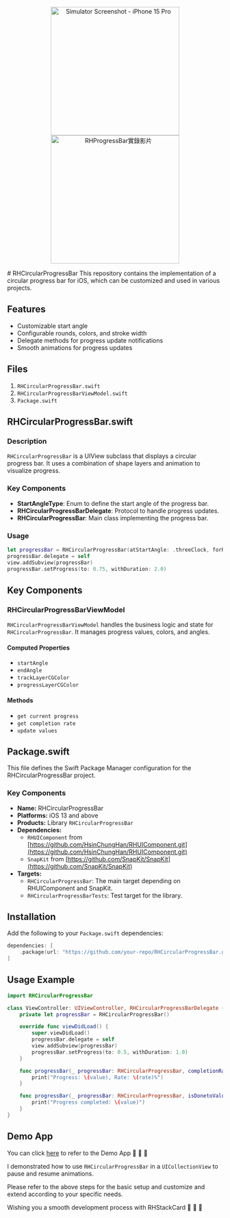 
<p align="center">
  <img src="https://github.com/HsinChungHan/RHCircularProgressBar/assets/38360195/cabc91c5-9235-42a5-9c62-881391238b02" alt="Simulator Screenshot - iPhone 15 Pro" width="300"/>
  <img src="https://github.com/HsinChungHan/RHCircularProgressBar/assets/38360195/848b7660-4cec-4316-953e-30c2b64aa59b" alt="RHProgressBar實錄影片" width="300"/>
</p>
# RHCircularProgressBar
This repository contains the implementation of a circular progress bar for iOS, which can be customized and used in various projects.


## Features
- Customizable start angle
- Configurable rounds, colors, and stroke width
- Delegate methods for progress update notifications
- Smooth animations for progress updates

## Files
1. `RHCircularProgressBar.swift`
2. `RHCircularProgressBarViewModel.swift`
3. `Package.swift`

## RHCircularProgressBar.swift

### Description
`RHCircularProgressBar` is a UIView subclass that displays a circular progress bar. It uses a combination of shape layers and animation to visualize progress.

### Key Components
- **StartAngleType**: Enum to define the start angle of the progress bar.
- **RHCircularProgressBarDelegate**: Protocol to handle progress updates.
- **RHCircularProgressBar**: Main class implementing the progress bar.

### Usage
```swift
let progressBar = RHCircularProgressBar(atStartAngle: .threeClock, forRounds: 2.0, progressLayerColor: .blue, strokeWidth: 8.0)
progressBar.delegate = self
view.addSubview(progressBar)
progressBar.setProgress(to: 0.75, withDuration: 2.0)
```

## Key Components

### RHCircularProgressBarViewModel

`RHCircularProgressBarViewModel` handles the business logic and state for `RHCircularProgressBar`. It manages progress values, colors, and angles.

#### Computed Properties

- `startAngle`
- `endAngle`
- `trackLayerCGColor`
- `progressLayerCGColor`

#### Methods

- `get current progress`
- `get completion rate`
- `update values`

## Package.swift

This file defines the Swift Package Manager configuration for the RHCircularProgressBar project.

### Key Components

- **Name:** RHCircularProgressBar
- **Platforms:** iOS 13 and above
- **Products:** Library `RHCircularProgressBar`
- **Dependencies:**
  - `RHUIComponent` from [https://github.com/HsinChungHan/RHUIComponent.git](https://github.com/HsinChungHan/RHUIComponent.git)
  - `SnapKit` from [https://github.com/SnapKit/SnapKit](https://github.com/SnapKit/SnapKit)
- **Targets:**
  - `RHCircularProgressBar`: The main target depending on RHUIComponent and SnapKit.
  - `RHCircularProgressBarTests`: Test target for the library.

## Installation

Add the following to your `Package.swift` dependencies:

```swift
dependencies: [
    .package(url: "https://github.com/your-repo/RHCircularProgressBar.git", from: "1.0.0")
]
```

## Usage Example
```swift
import RHCircularProgressBar

class ViewController: UIViewController, RHCircularProgressBarDelegate {
    private let progressBar = RHCircularProgressBar()

    override func viewDidLoad() {
        super.viewDidLoad()
        progressBar.delegate = self
        view.addSubview(progressBar)
        progressBar.setProgress(to: 0.5, withDuration: 1.0)
    }

    func progressBar(_ progressBar: RHCircularProgressBar, completionRateWillUpdate rate: Int, currentBarProgress value: Float) {
        print("Progress: \(value), Rate: \(rate)%")
    }

    func progressBar(_ progressBar: RHCircularProgressBar, isDonetoValue: Bool, currentBarProgress value: Float) {
        print("Progress completed: \(value)")
    }
}
```

## Demo App

You can click [here](https://github.com/HsinChungHan/RHCircularProgressBarDemoApp.git) to refer to the Demo App 🙌 🙌 🙌

I demonstrated how to use `RHCircularProgressBar` in a `UICollectionView` to pause and resume animations.

Please refer to the above steps for the basic setup and customize and extend according to your specific needs.

Wishing you a smooth development process with RHStackCard 🥳 🥳 🥳



